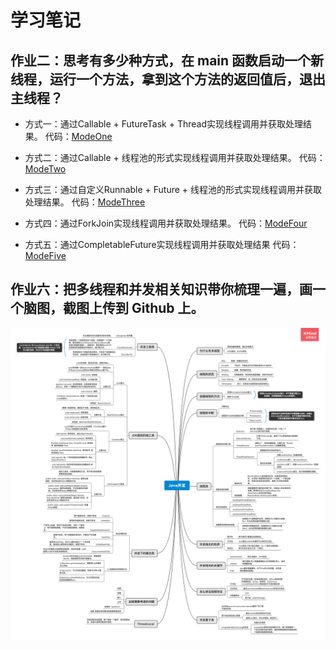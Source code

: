 # 学习笔记

## 作业二：思考有多少种方式，在 main 函数启动一个新线程，运行一个方法，拿到这个方法的返回值后，退出主线程？

* 方式一：通过Callable + FutureTask + Thread实现线程调用并获取处理结果。
  代码：[ModeOne](../thread-code/src/main/java/com/wkk/learn/java/thread/homework/ModeOne.java)

* 方式二：通过Callable + 线程池的形式实现线程调用并获取处理结果。
  代码：[ModeTwo](../thread-code/src/main/java/com/wkk/learn/java/thread/homework/ModeTwo.java)

* 方式三：通过自定义Runnable + Future + 线程池的形式实现线程调用并获取处理结果。
  代码：[ModeThree](../thread-code/src/main/java/com/wkk/learn/java/thread/homework/ModeThree.java)

* 方式四：通过ForkJoin实现线程调用并获取处理结果。
  代码：[ModeFour](../thread-code/src/main/java/com/wkk/learn/java/thread/homework/ModeFour.java)

* 方式五：通过CompletableFuture实现线程调用并获取处理结果
  代码：[ModeFive](../thread-code/src/main/java/com/wkk/learn/java/thread/homework/ModeFive.java)

## 作业六：把多线程和并发相关知识带你梳理一遍，画一个脑图，截图上传到 Github 上。

![Java并发](./Java并发.png)
